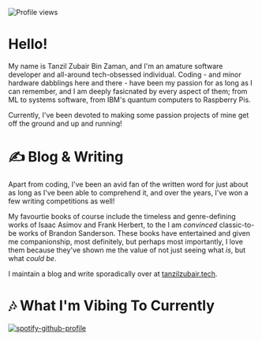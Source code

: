 ![Profile views](https://gpvc.arturio.dev/tanzilzubair)
# Hello! 
<!-- <img src="https://github.com/tanzilzubair/tanzilzubair/blob/main/assets/waving_hand.gif" width="20px"> -->
My name is Tanzil Zubair Bin Zaman, and I'm an amature software developer and all-around tech-obsessed individual. Coding - and minor hardware dabblings here and there - have been my passion for as long as I can remember, and I am deeply fasicnated by every aspect of them; from ML to systems software, from IBM's quantum computers to Raspberry Pis.

Currently, I've been devoted to making some passion projects of mine get off the ground and up and running! 

# ✍️ Blog & Writing
Apart from coding, I've been an avid fan of the written word for just about as long as I've been able to comprehend it, and over the years, I've won a few  writing competitions as well!

My favourtie books of course include the timeless and genre-defining works of Isaac Asimov and Frank Herbert, to the I am _convinced_ classic-to-be works of Brandon Sanderson. These books have entertained and given me companionship, most definitely, but perhaps most importantly, I love them because they've shown me the value of not just seeing what _is_, but what _could be_.

I maintain a blog and write sporadically over at [tanzilzubair.tech](tanzilzubair.tech).

# 🎶 What I'm Vibing To Currently
[![spotify-github-profile](https://spotify-github-profile.vercel.app/api/view?uid=317nily3onyloackhxr4ucvv2nuq&cover_image=true&theme=novatorem&bar_color=00f900&bar_color_cover=false)](https://spotify-github-profile.vercel.app/api/view?uid=317nily3onyloackhxr4ucvv2nuq&redirect=true)

<!-- <p align="center">
  <a href= "https://spotify-github-profile.vercel.app/api/view?uid=317nily3onyloackhxr4ucvv2nuq&redirect=true"><img src="https://spotify-github-profile.vercel.app/api/view?uid=317nily3onyloackhxr4ucvv2nuq&cover_image=true&theme=novatorem&bar_color=00f900&bar_color_cover=false" /><a/>
</p> -->

